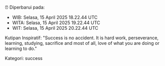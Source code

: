 ⏰ Diperbarui pada:
- WIB: Selasa, 15 April 2025 18.22.44 UTC
- WITA: Selasa, 15 April 2025 19.22.44 UTC
- WIT: Selasa, 15 April 2025 20.22.44 UTC

Kutipan Inspiratif:
"Success is no accident. It is hard work, perseverance, learning, studying, sacrifice and most of all, love of what you are doing or learning to do."


Kategori: success

